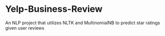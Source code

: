# Yelp-Business-Review
An NLP project that utilizes NLTK and MultinomialNB to predict star ratings given user reviews 
